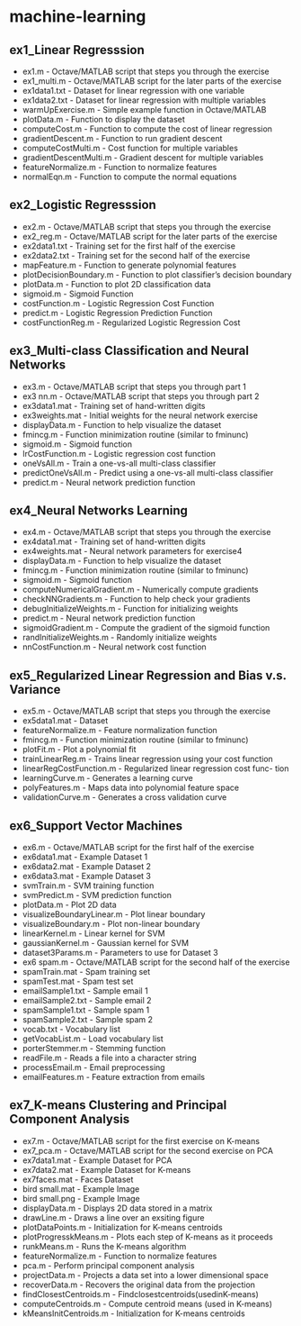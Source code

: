 # machine-learning

## ex1_Linear Regresssion

- ex1.m - Octave/MATLAB script that steps you through the exercise
- ex1_multi.m - Octave/MATLAB script for the later parts of the exercise
- ex1data1.txt - Dataset for linear regression with one variable
- ex1data2.txt - Dataset for linear regression with multiple variables
- warmUpExercise.m - Simple example function in Octave/MATLAB
- plotData.m - Function to display the dataset
- computeCost.m - Function to compute the cost of linear regression
- gradientDescent.m - Function to run gradient descent
- computeCostMulti.m - Cost function for multiple variables
- gradientDescentMulti.m - Gradient descent for multiple variables
- featureNormalize.m - Function to normalize features
- normalEqn.m - Function to compute the normal equations

## ex2_Logistic Regresssion

- ex2.m - Octave/MATLAB script that steps you through the exercise
- ex2_reg.m - Octave/MATLAB script for the later parts of the exercise
- ex2data1.txt - Training set for the first half of the exercise
- ex2data2.txt - Training set for the second half of the exercise
- mapFeature.m - Function to generate polynomial features
- plotDecisionBoundary.m - Function to plot classifier’s decision boundary
- plotData.m - Function to plot 2D classification data
- sigmoid.m - Sigmoid Function
- costFunction.m - Logistic Regression Cost Function
- predict.m - Logistic Regression Prediction Function
- costFunctionReg.m - Regularized Logistic Regression Cost

## ex3_Multi-class Classification and Neural Networks

- ex3.m - Octave/MATLAB script that steps you through part 1
- ex3 nn.m - Octave/MATLAB script that steps you through part 2
- ex3data1.mat - Training set of hand-written digits
- ex3weights.mat - Initial weights for the neural network exercise
- displayData.m - Function to help visualize the dataset
- fmincg.m - Function minimization routine (similar to fminunc)
- sigmoid.m - Sigmoid function
- lrCostFunction.m - Logistic regression cost function
- oneVsAll.m - Train a one-vs-all multi-class classifier
- predictOneVsAll.m - Predict using a one-vs-all multi-class classifier
- predict.m - Neural network prediction function

## ex4_Neural Networks Learning

- ex4.m - Octave/MATLAB script that steps you through the exercise
- ex4data1.mat - Training set of hand-written digits
- ex4weights.mat - Neural network parameters for exercise4
- displayData.m - Function to help visualize the dataset
- fmincg.m - Function minimization routine (similar to fminunc)
- sigmoid.m - Sigmoid function
- computeNumericalGradient.m - Numerically compute gradients
- checkNNGradients.m - Function to help check your gradients
- debugInitializeWeights.m - Function for initializing weights
- predict.m - Neural network prediction function
- sigmoidGradient.m - Compute the gradient of the sigmoid function
- randInitializeWeights.m - Randomly initialize weights
- nnCostFunction.m - Neural network cost function

## ex5_Regularized Linear Regression and Bias v.s. Variance

- ex5.m - Octave/MATLAB script that steps you through the exercise
- ex5data1.mat - Dataset
- featureNormalize.m - Feature normalization function
- fmincg.m - Function minimization routine (similar to fminunc)
- plotFit.m - Plot a polynomial fit
- trainLinearReg.m - Trains linear regression using your cost function
- linearRegCostFunction.m - Regularized linear regression cost func- tion
- learningCurve.m - Generates a learning curve
- polyFeatures.m - Maps data into polynomial feature space
- validationCurve.m - Generates a cross validation curve

## ex6_Support Vector Machines

- ex6.m - Octave/MATLAB script for the first half of the exercise
- ex6data1.mat - Example Dataset 1
- ex6data2.mat - Example Dataset 2
- ex6data3.mat - Example Dataset 3
- svmTrain.m - SVM training function
- svmPredict.m - SVM prediction function
- plotData.m - Plot 2D data
- visualizeBoundaryLinear.m - Plot linear boundary
- visualizeBoundary.m - Plot non-linear boundary
- linearKernel.m - Linear kernel for SVM
- gaussianKernel.m - Gaussian kernel for SVM
- dataset3Params.m - Parameters to use for Dataset 3
- ex6 spam.m - Octave/MATLAB script for the second half of the exercise
- spamTrain.mat - Spam training set
- spamTest.mat - Spam test set
- emailSample1.txt - Sample email 1
- emailSample2.txt - Sample email 2
- spamSample1.txt - Sample spam 1
- spamSample2.txt - Sample spam 2
- vocab.txt - Vocabulary list
- getVocabList.m - Load vocabulary list
- porterStemmer.m - Stemming function
- readFile.m - Reads a file into a character string
- processEmail.m - Email preprocessing
- emailFeatures.m - Feature extraction from emails

## ex7_K-means Clustering and Principal Component Analysis

- ex7.m - Octave/MATLAB script for the first exercise on K-means
- ex7_pca.m - Octave/MATLAB script for the second exercise on PCA
- ex7data1.mat - Example Dataset for PCA
- ex7data2.mat - Example Dataset for K-means
- ex7faces.mat - Faces Dataset
- bird small.mat - Example Image
- bird small.png - Example Image
- displayData.m - Displays 2D data stored in a matrix
- drawLine.m - Draws a line over an exsiting figure
- plotDataPoints.m - Initialization for K-means centroids
- plotProgresskMeans.m - Plots each step of K-means as it proceeds
- runkMeans.m - Runs the K-means algorithm
- featureNormalize.m - Function to normalize features
- pca.m - Perform principal component analysis
- projectData.m - Projects a data set into a lower dimensional space
- recoverData.m - Recovers the original data from the projection
- findClosestCentroids.m - Findclosestcentroids(usedinK-means)
- computeCentroids.m - Compute centroid means (used in K-means)
- kMeansInitCentroids.m - Initialization for K-means centroids
